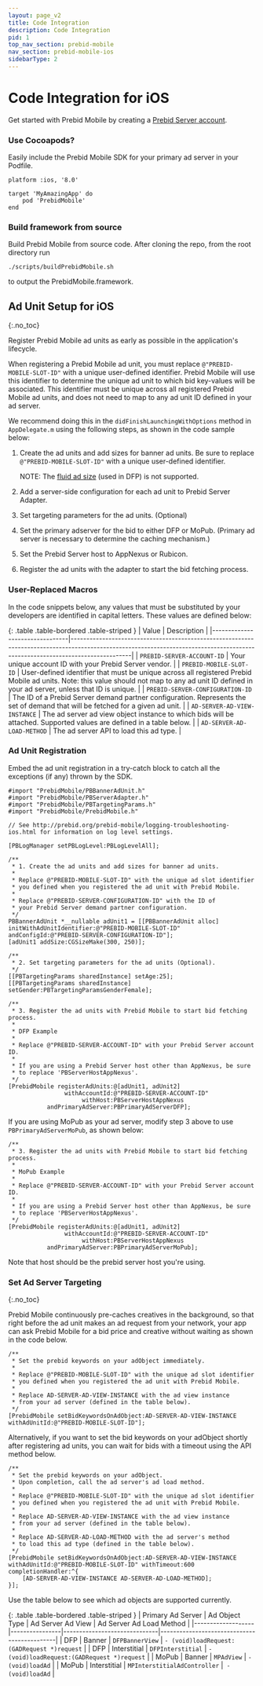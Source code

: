 ```yaml
---
layout: page_v2
title: Code Integration
description: Code Integration
pid: 1
top_nav_section: prebid-mobile
nav_section: prebid-mobile-ios
sidebarType: 2
---
```





# Code Integration for iOS

Get started with Prebid Mobile by creating a [Prebid Server account]({{site.github.url}}/prebid-mobile/prebid-mobile-pbs.html).

### Use Cocoapods?

Easily include the Prebid Mobile SDK for your primary ad server in your Podfile.

```
platform :ios, '8.0'

target 'MyAmazingApp' do
    pod 'PrebidMobile'
end
```

### Build framework from source

Build Prebid Mobile from source code. After cloning the repo, from the root directory run

```
./scripts/buildPrebidMobile.sh
```

to output the PrebidMobile.framework.


## Ad Unit Setup for iOS
{:.no_toc}

Register Prebid Mobile ad units as early as possible in the application's lifecycle.  

When registering a Prebid Mobile ad unit, you must replace `@"PREBID-MOBILE-SLOT-ID"` with a unique user-defined identifier.  Prebid Mobile will use this identifier to determine the unique ad unit to which bid key-values will be associated.  This identifier must be unique across all registered Prebid Mobile ad units, and does not need to map to any ad unit ID defined in your ad server.

We recommend doing this in the `didFinishLaunchingWithOptions` method in `AppDelegate.m` using the following steps, as shown in the code sample below:

1. Create the ad units and add sizes for banner ad units.  Be sure to replace `@"PREBID-MOBILE-SLOT-ID"` with a unique user-defined identifier.

   NOTE: The [fluid ad size](https://developers.google.com/mobile-ads-sdk/docs/dfp/ios/api/reference/Constants#/c:@kGADAdSizeFluid) (used in DFP) is not supported.

2. Add a server-side configuration for each ad unit to Prebid Server Adapter.
3. Set targeting parameters for the ad units. (Optional)
4. Set the primary adserver for the bid to either DFP or MoPub. (Primary ad server is necessary to determine the caching mechanism.)
5. Set the Prebid Server host to AppNexus or Rubicon.
6. Register the ad units with the adapter to start the bid fetching process.

### User-Replaced Macros

In the code snippets below, any values that must be substituted by your developers are identified in capital letters.  These values are defined below:

{: .table .table-bordered .table-striped }
| Value | Description |
|--------------------------------|-------------------------------------------------------------------------------------------------------------------------------------------------------------------------------|
| `PREBID-SERVER-ACCOUNT-ID` | Your unique account ID with your Prebid Server vendor.  |
| `PREBID-MOBILE-SLOT-ID` | User-defined identifier that must be unique across all registered Prebid Mobile ad units.  Note: this value should not map to any ad unit ID defined in your ad server, unless that ID is unique. |
| `PREBID-SERVER-CONFIGURATION-ID` | The ID of a Prebid Server demand partner configuration.  Represents the set of demand that will be fetched for a given ad unit. |
| `AD-SERVER-AD-VIEW-INSTANCE` | The ad server ad view object instance to which bids will be attached.  Supported values are defined in a table below. |
| `AD-SERVER-AD-LOAD-METHOD` | The ad server API to load this ad type. |

### Ad Unit Registration

Embed the ad unit registration in a try-catch block to catch all the exceptions (if any) thrown by the SDK.

```
#import "PrebidMobile/PBBannerAdUnit.h"
#import "PrebidMobile/PBServerAdapter.h"
#import "PrebidMobile/PBTargetingParams.h"
#import "PrebidMobile/PrebidMobile.h"

// See http://prebid.org/prebid-mobile/logging-troubleshooting-ios.html for information on log level settings.

[PBLogManager setPBLogLevel:PBLogLevelAll];

/**
 * 1. Create the ad units and add sizes for banner ad units.
 *
 * Replace @"PREBID-MOBILE-SLOT-ID" with the unique ad slot identifier
 * you defined when you registered the ad unit with Prebid Mobile.
 *
 * Replace @"PREBID-SERVER-CONFIGURATION-ID" with the ID of
 * your Prebid Server demand partner configuration.
 */
PBBannerAdUnit *__nullable adUnit1 = [[PBBannerAdUnit alloc] initWithAdUnitIdentifier:@"PREBID-MOBILE-SLOT-ID" andConfigId:@"PREBID-SERVER-CONFIGURATION-ID"];
[adUnit1 addSize:CGSizeMake(300, 250)];

/**
 * 2. Set targeting parameters for the ad units (Optional).
 */
[[PBTargetingParams sharedInstance] setAge:25];
[[PBTargetingParams sharedInstance] setGender:PBTargetingParamsGenderFemale];

/**
 * 3. Register the ad units with Prebid Mobile to start bid fetching process.
 *
 * DFP Example
 *
 * Replace @"PREBID-SERVER-ACCOUNT-ID" with your Prebid Server account ID.
 *
 * If you are using a Prebid Server host other than AppNexus, be sure
 * to replace 'PBServerHostAppNexus'.
 */
[PrebidMobile registerAdUnits:@[adUnit1, adUnit2]
          		withAccountId:@"PREBID-SERVER-ACCOUNT-ID"
               		 withHost:PBServerHostAppNexus
    	   andPrimaryAdServer:PBPrimaryAdServerDFP];
```

If you are using MoPub as your ad server, modify step 3 above to use `PBPrimaryAdServerMoPub`, as shown below:
```
/**
 * 3. Register the ad units with Prebid Mobile to start bid fetching process.
 *
 * MoPub Example
 *
 * Replace @"PREBID-SERVER-ACCOUNT-ID" with your Prebid Server account ID.
 *
 * If you are using a Prebid Server host other than AppNexus, be sure
 * to replace 'PBServerHostAppNexus'.
 */
[PrebidMobile registerAdUnits:@[adUnit1, adUnit2]
          		withAccountId:@"PREBID-SERVER-ACCOUNT-ID"
               		 withHost:PBServerHostAppNexus
    	   andPrimaryAdServer:PBPrimaryAdServerMoPub];
```
Note that host should be the prebid server host you're using.

### Set Ad Server Targeting
{:.no_toc}

Prebid Mobile continuously pre-caches creatives in the background, so that right before the ad unit makes an ad request from your network, your app can ask Prebid Mobile for a bid price and creative without waiting as shown in the code below.


```
/**
 * Set the prebid keywords on your adObject immediately.
 *
 * Replace @"PREBID-MOBILE-SLOT-ID" with the unique ad slot identifier
 * you defined when you registered the ad unit with Prebid Mobile.
 *
 * Replace AD-SERVER-AD-VIEW-INSTANCE with the ad view instance
 * from your ad server (defined in the table below).
 */
[PrebidMobile setBidKeywordsOnAdObject:AD-SERVER-AD-VIEW-INSTANCE withAdUnitId:@"PREBID-MOBILE-SLOT-ID"];
```

Alternatively, if you want to set the bid keywords on your adObject shortly after registering ad units, you can wait for bids with a timeout using the API method below.

```
/**
 * Set the prebid keywords on your adObject.  
 * Upon completion, call the ad server's ad load method.
 *
 * Replace @"PREBID-MOBILE-SLOT-ID" with the unique ad slot identifier
 * you defined when you registered the ad unit with Prebid Mobile.
 *
 * Replace AD-SERVER-AD-VIEW-INSTANCE with the ad view instance
 * from your ad server (defined in the table below).
 *
 * Replace AD-SERVER-AD-LOAD-METHOD with the ad server's method
 * to load this ad type (defined in the table below).
 */
[PrebidMobile setBidKeywordsOnAdObject:AD-SERVER-AD-VIEW-INSTANCE withAdUnitId:@"PREBID-MOBILE-SLOT-ID" withTimeout:600 completionHandler:^{
    [AD-SERVER-AD-VIEW-INSTANCE AD-SERVER-AD-LOAD-METHOD];
}];
```

Use the table below to see which ad objects are supported currently.

{: .table .table-bordered .table-striped }
| Primary Ad Server | Ad Object Type | Ad Server Ad View            | Ad Server Ad Load Method                    |
|-------------------|----------------|------------------------------|---------------------------------------------|
| DFP               | Banner         | `DFPBannerView`              | `- (void)loadRequest:(GADRequest *)request` |
| DFP               | Interstitial   | `DFPInterstitial`            | `- (void)loadRequest:(GADRequest *)request` |
| MoPub             | Banner         | `MPAdView`                   | `- (void)loadAd`                            |
| MoPub             | Interstitial   | `MPInterstitialAdController` |` - (void)loadAd`                            |




